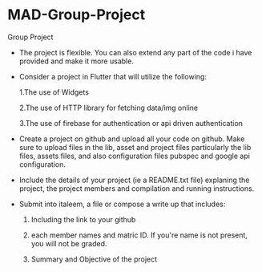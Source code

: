 # MAD-Group-Project
Group Project

- The project is flexible. You can also extend any part of the code i have provided and make it more usable.

- Consider a project in Flutter that will utilize the following:

  1.The use of Widgets

  2.The use of HTTP library for fetching data/img online

  3.The use of firebase for authentication or api driven authentication

- Create a project on github and upload all your code on github. Make sure to upload files in the lib, asset and project files particularly the lib files, assets files, and also configuration files pubspec and google api configuration.

- Include the details of your project (ie a README.txt file) explaning the project, the project members and compilation and running instructions.

- Submit into italeem, a file or compose a write up that includes:

  1. Including the link to your github

  2. each member names and matric ID. If you're name is not present, you will not be graded.

  3. Summary and Objective of the project
